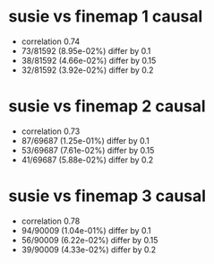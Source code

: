 # susie vs finemap  1 causal

- correlation 0.74
- 73/81592 (8.95e-02%) differ by 0.1
- 38/81592 (4.66e-02%) differ by 0.15
- 32/81592 (3.92e-02%) differ by 0.2


# susie vs finemap  2 causal

- correlation 0.73
- 87/69687 (1.25e-01%) differ by 0.1
- 53/69687 (7.61e-02%) differ by 0.15
- 41/69687 (5.88e-02%) differ by 0.2


# susie vs finemap  3 causal

- correlation 0.78
- 94/90009 (1.04e-01%) differ by 0.1
- 56/90009 (6.22e-02%) differ by 0.15
- 39/90009 (4.33e-02%) differ by 0.2


